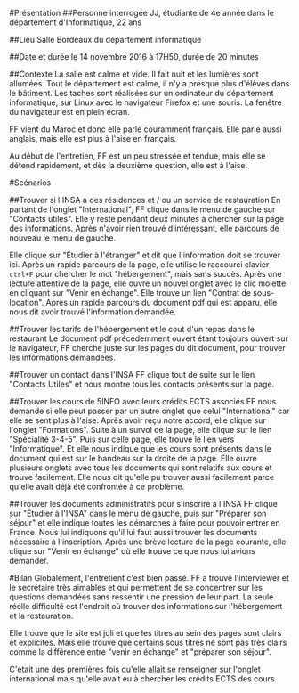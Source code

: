 #Présentation
##Personne interrogée
JJ, étudiante de 4e année dans le département d'Informatique, 22 ans

##Lieu
Salle Bordeaux du département informatique

##Date et durée
le 14 novembre 2016 à 17H50, durée de 20 minutes

##Contexte
La salle est calme et vide. Il fait nuit et les lumières sont allumées. Tout le département est calme, il n'y a presque plus d'élèves dans le bâtiment. Les taches sont réalisées sur un ordinateur du département informatique, sur Linux avec le navigateur Firefox et une souris. La fenêtre du navigateur est en plein écran.

FF vient du Maroc et donc elle parle couramment français. Elle parle aussi anglais, mais elle est plus à l'aise en français.

Au début de l'entretien, FF est un peu stressée et tendue, mais elle se détend rapidement, et dès la deuxième question, elle est à l'aise.

#Scénarios

##Trouver si l'INSA a des résidences et / ou un service de restauration
En partant de l'onglet "International", FF clique dans le menu de gauche sur "Contacts utiles". Elle y reste pendant deux minutes à chercher sur la page des informations. Après n'avoir rien trouvé d’intéressant, elle parcours de nouveau le menu de gauche.

Elle clique sur "Étudier à l'étranger" et dit que l'information doit se trouver ici. Après un rapide parcours de la page, elle utilise le raccourci clavier `ctrl+F` pour chercher le mot "hébergement", mais sans succès. Après une lecture attentive de la page, elle ouvre un nouvel onglet avec le clic molette en cliquant sur "Venir en échange". Elle trouve un lien "Contrat de sous-location". Après un rapide parcours du document pdf qui est apparu, elle nous dit avoir trouvé l'information demandée.

##Trouver les tarifs de l'hébergement et le cout d'un repas dans le restaurant
Le document pdf précédemment ouvert étant toujours ouvert sur le navigateur, FF cherche juste sur les pages du dit document, pour trouver les informations demandées.

##Trouver un contact dans l'INSA
FF clique tout de suite sur le lien "Contacts Utiles" et nous montre tous les contacts présents sur la page.

##Trouver les cours de 5INFO avec leurs crédits ECTS associés
FF nous demande si elle peut passer par un autre onglet que celui "International" car elle se sent plus à l'aise. Après avoir reçu notre accord, elle clique sur l'onglet "Formations". Suite à un survol de la page, elle clique sur le lien "Spécialité 3-4-5". Puis sur celle page, elle trouve le lien vers "Informatique". Et elle nous indique que les cours sont présents dans le document qui est sur le bandeau sur la droite de la page. Elle ouvre plusieurs onglets avec tous les documents qui sont relatifs aux cours et trouve facilement. Elle nous dit qu'elle pu trouver aussi facilement parce qu'elle avait déjà été confrontée à ce problème.

##Trouver les documents administratifs pour s'inscrire à l'INSA
FF clique sur "Étudier à l'INSA" dans le menu de gauche, puis sur "Préparer son séjour" et elle indique toutes les démarches à faire pour pouvoir entrer en France. Nous lui indiquons qu'il lui faut aussi trouver les documents nécessaire à l'inscription. Après une brève lecture de la page courante, elle clique sur "Venir en échange" où elle trouve ce que nous lui avions demander.

#Bilan
Globalement, l'entretient c'est bien passé. FF a trouvé l'interviewer et le secrétaire très aimables et qui permettent de se concentrer sur les questions demandées sans ressentir une pression de leur part. La seule réelle difficulté est l'endroit où trouver des informations sur l'hébergement et la restauration.

Elle trouve que le site est joli et que les titres au sein des pages sont clairs et explicites. Mais elle trouve que certains sous titres ne sont pas très clairs comme la différence entre "venir en échange" et "préparer son séjour".

C'était une des premières fois qu'elle allait se renseigner sur l'onglet international mais qu'elle avait eu à chercher les crédits ECTS des cours.
